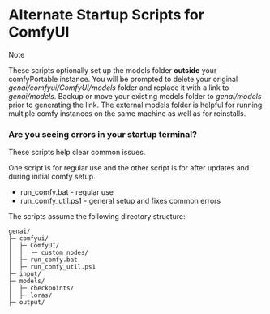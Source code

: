 # Alternate Startup Scripts for ComfyUI
> [!NOTE]
> These scripts optionally set up the models folder **outside** your comfyPortable instance. 
> You will be prompted to delete your original *genai/comfyui/ComfyUI/models* folder and replace it with a link to *genai/models*.
> Backup or move your existing models folder to *genai/models* prior to generating the link.
> The external models folder is helpful for running multiple comfy instances on the same machine as well as for reinstalls. 

### Are you seeing errors in your startup terminal? 
These scripts help clear common issues. 

One script is for regular use and the other script is for after updates and during initial comfy setup.
- run_comfy.bat - regular use
- run_comfy_util.ps1 - general setup and fixes common errors

The scripts assume the following directory structure:
```
genai/
├─ comfyui/
│  ├─ ComfyUI/
│  │  ├─ custom_nodes/
│  ├─ run_comfy.bat
│  ├─ run_comfy_util.ps1
├─ input/
├─ models/
│  ├─ checkpoints/
│  ├─ loras/
├─ output/
```
